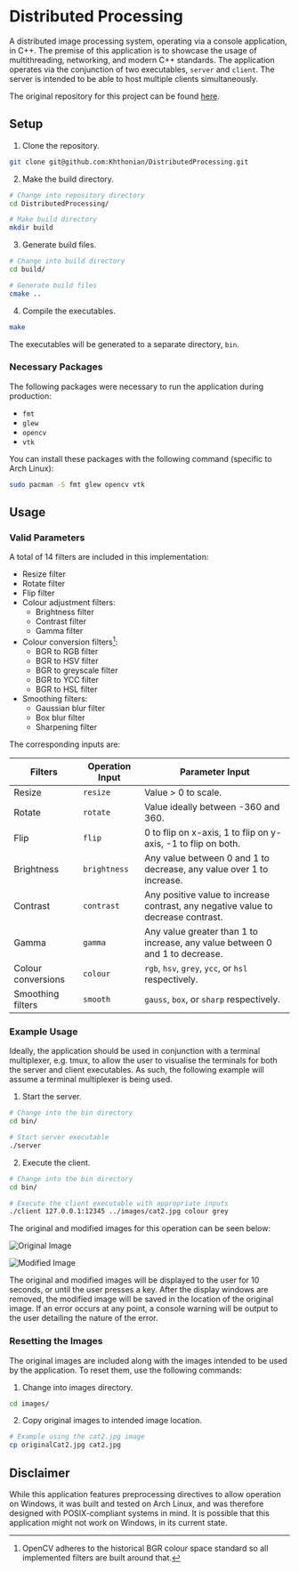 # Distributed Processing

A distributed image processing system, operating via a console application, in C++. The premise of this application is to showcase the usage of multithreading, networking, and modern C++ standards. The application operates via the conjunction of two executables, `server` and `client`. The server is intended to be able to host multiple clients simultaneously.

The original repository for this project can be found [here](https://github.com/Khthonian/DistributedProcessing).

## Setup

1. Clone the repository.

```bash
git clone git@github.com:Khthonian/DistributedProcessing.git
```

2. Make the build directory.

```bash
# Change into repository directory
cd DistributedProcessing/

# Make build directory
mkdir build
```

3. Generate build files.

```bash
# Change into build directory
cd build/

# Generate build files
cmake ..
```

4. Compile the executables.

```bash
make
```

The executables will be generated to a separate directory, `bin`.

### Necessary Packages

The following packages were necessary to run the application during production:

- `fmt`
- `glew`
- `opencv`
- `vtk`

You can install these packages with the following command (specific to Arch Linux):

```bash
sudo pacman -S fmt glew opencv vtk
```

## Usage

### Valid Parameters

A total of 14 filters are included in this implementation:

- Resize filter
- Rotate filter
- Flip filter
- Colour adjustment filters:
  - Brightness filter
  - Contrast filter
  - Gamma filter
- Colour conversion filters[^1]:
  - BGR to RGB filter
  - BGR to HSV filter
  - BGR to greyscale filter
  - BGR to YCC filter
  - BGR to HSL filter
- Smoothing filters:
  - Gaussian blur filter
  - Box blur filter
  - Sharpening filter

The corresponding inputs are:

| Filters            | Operation Input | Parameter Input                                                                   |
| ------------------ | --------------- | --------------------------------------------------------------------------------- |
| Resize             | `resize`        | Value > 0 to scale.                                                               |
| Rotate             | `rotate`        | Value ideally between -360 and 360.                                               |
| Flip               | `flip`          | 0 to flip on x-axis, 1 to flip on y-axis, -1 to flip on both.                     |
| Brightness         | `brightness`    | Any value between 0 and 1 to decrease, any value over 1 to increase.              |
| Contrast           | `contrast`      | Any positive value to increase contrast, any negative value to decrease contrast. |
| Gamma              | `gamma`         | Any value greater than 1 to increase, any value between 0 and 1 to decrease.      |
| Colour conversions | `colour`        | `rgb`, `hsv`, `grey`, `ycc`, or `hsl` respectively.                               |
| Smoothing filters  | `smooth`        | `gauss`, `box`, or `sharp` respectively.                                          |

[^1]: OpenCV adheres to the historical BGR colour space standard so all implemented filters are built around that.

### Example Usage

Ideally, the application should be used in conjunction with a terminal multiplexer, e.g. tmux, to allow the user to visualise the terminals for both the server and client executables. As such, the following example will assume a terminal multiplexer is being used.

1. Start the server.

```bash
# Change into the bin directory
cd bin/

# Start server executable
./server
```

2. Execute the client.

```bash
# Change into the bin directory
cd bin/

# Execute the client executable with appropriate inputs
./client 127.0.0.1:12345 ../images/cat2.jpg colour grey
```

The original and modified images for this operation can be seen below:

![Original Image](../misc/exampleOriginal.png "The original image.")

![Modified Image](../misc/exampleModified.png "The modified image.")

The original and modified images will be displayed to the user for 10 seconds, or until the user presses a key. After the display windows are removed, the modified image will be saved in the location of the original image. If an error occurs at any point, a console warning will be output to the user detailing the nature of the error.

### Resetting the Images

The original images are included along with the images intended to be used by the application. To reset them, use the following commands:

1. Change into images directory.

```bash
cd images/
```

2. Copy original images to intended image location.

```bash
# Example using the cat2.jpg image
cp originalCat2.jpg cat2.jpg
```

## Disclaimer

While this application features preprocessing directives to allow operation on Windows, it was built and tested on Arch Linux, and was therefore designed with POSIX-compliant systems in mind. It is possible that this application might not work on Windows, in its current state.
